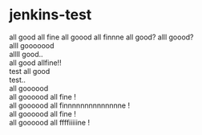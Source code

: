# jenkins-test
all good all fine 
all goood all finnne
all good?
alll goood?<br>
alll gooooood<br>
allll good.. <br>
all good allfine!!<br>
test all good <br>
test.. <br>
all goooood <br>
all goooood all fine !<br>
all goooood all finnnnnnnnnnnnnne !<br>
all goooood all fine !<br>
all goooood all ffffiiiiine !<br>

